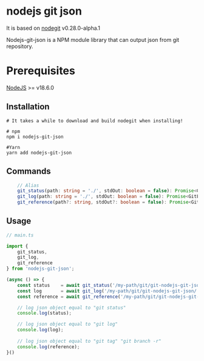 # nodejs git json

It is based on [nodegit](https://github.com/nodegit/nodegit) v0.28.0-alpha.1

Nodejs-git-json is a NPM module library that can output json from git repository.

# Prerequisites

[NodeJS](https://nodejs.org/en/about/previous-releases) >= v18.6.0

## Installation

```shell
# It takes a while to download and build nodegit when installing!

# npm
npm i nodejs-git-json

#Yarn
yarn add nodejs-git-json

```

## Commands

```typescript 
    // Alias
    git_status(path: string = './', stdOut: boolean = false): Promise<GitStatuses>
    git_log(path: string = './', stdOut: boolean = false): Promise<GitLogs>
    git_reference(path?: string, stdOut?: boolean = false): Promise<GitRefs>

```

## Usage

```typescript
// main.ts

import {
    git_status,
    git_log,
    git_reference 
} from 'nodejs-git-json';

(async () => {
    const status    = await git_status('/my-path/git/git-nodejs-git-json/');
    const log       = await git_log('/my-path/git/git-nodejs-git-json/');
    const reference = await git_reference('/my-path/git/git-nodejs-git-json/');

    // log json object equal to "git status"
    console.log(status);

    // log json object equal to "git log"
    console.log(log);
    
    // log json object equal to "git tag" "git branch -r"
    console.log(reference);
}()
```